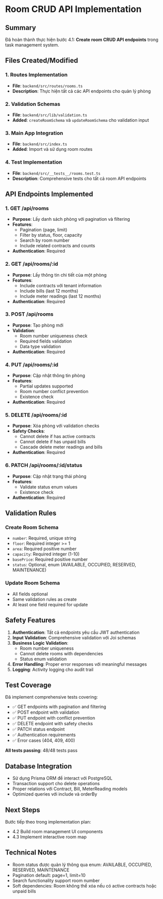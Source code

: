 # Room CRUD API Implementation

## Summary

Đã hoàn thành thực hiện bước 4.1: **Create room CRUD API endpoints** trong task management system.

## Files Created/Modified

### 1. Routes Implementation
- **File**: `backend/src/routes/rooms.ts`
- **Description**: Thực hiện tất cả các API endpoints cho quản lý phòng

### 2. Validation Schemas
- **File**: `backend/src/lib/validation.ts`
- **Added**: `createRoomSchema` và `updateRoomSchema` cho validation input

### 3. Main App Integration
- **File**: `backend/src/index.ts`
- **Added**: Import và sử dụng room routes

### 4. Test Implementation
- **File**: `backend/src/__tests__/rooms.test.ts`
- **Description**: Comprehensive tests cho tất cả room API endpoints

## API Endpoints Implemented

### 1. GET /api/rooms
- **Purpose**: Lấy danh sách phòng với pagination và filtering
- **Features**:
  - Pagination (page, limit)
  - Filter by status, floor, capacity
  - Search by room number
  - Include related contracts and counts
- **Authentication**: Required

### 2. GET /api/rooms/:id
- **Purpose**: Lấy thông tin chi tiết của một phòng
- **Features**:
  - Include contracts với tenant information
  - Include bills (last 12 months)
  - Include meter readings (last 12 months)
- **Authentication**: Required

### 3. POST /api/rooms
- **Purpose**: Tạo phòng mới
- **Validation**:
  - Room number uniqueness check
  - Required fields validation
  - Data type validation
- **Authentication**: Required

### 4. PUT /api/rooms/:id
- **Purpose**: Cập nhật thông tin phòng
- **Features**:
  - Partial updates supported
  - Room number conflict prevention
  - Existence check
- **Authentication**: Required

### 5. DELETE /api/rooms/:id
- **Purpose**: Xóa phòng với validation checks
- **Safety Checks**:
  - Cannot delete if has active contracts
  - Cannot delete if has unpaid bills
  - Cascade delete meter readings and bills
- **Authentication**: Required

### 6. PATCH /api/rooms/:id/status
- **Purpose**: Cập nhật trạng thái phòng
- **Features**:
  - Validate status enum values
  - Existence check
- **Authentication**: Required

## Validation Rules

### Create Room Schema
- `number`: Required, unique string
- `floor`: Required integer >= 1
- `area`: Required positive number
- `capacity`: Required integer (1-10)
- `basePrice`: Required positive number
- `status`: Optional, enum (AVAILABLE, OCCUPIED, RESERVED, MAINTENANCE)

### Update Room Schema
- All fields optional
- Same validation rules as create
- At least one field required for update

## Safety Features

1. **Authentication**: Tất cả endpoints yêu cầu JWT authentication
2. **Input Validation**: Comprehensive validation với Joi schemas
3. **Business Logic Validation**:
   - Room number uniqueness
   - Cannot delete rooms with dependencies
   - Status enum validation
4. **Error Handling**: Proper error responses với meaningful messages
5. **Logging**: Activity logging cho audit trail

## Test Coverage

Đã implement comprehensive tests covering:
- ✅ GET endpoints with pagination and filtering
- ✅ POST endpoint with validation
- ✅ PUT endpoint with conflict prevention
- ✅ DELETE endpoint with safety checks
- ✅ PATCH status endpoint
- ✅ Authentication requirements
- ✅ Error cases (404, 409, 400)

**All tests passing**: 48/48 tests pass

## Database Integration

- Sử dụng Prisma ORM để interact với PostgreSQL
- Transaction support cho delete operations
- Proper relations với Contract, Bill, MeterReading models
- Optimized queries với include và orderBy

## Next Steps

Bước tiếp theo trong implementation plan:
- 4.2 Build room management UI components
- 4.3 Implement interactive room map

## Technical Notes

- Room status được quản lý thông qua enum: AVAILABLE, OCCUPIED, RESERVED, MAINTENANCE
- Pagination default: page=1, limit=10
- Search functionality support room number
- Soft dependencies: Room không thể xóa nếu có active contracts hoặc unpaid bills
